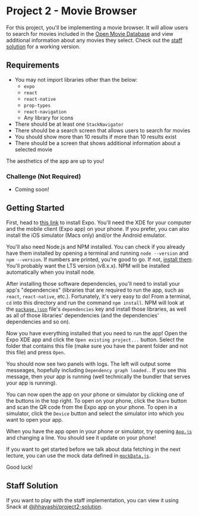 # Project 2 - Movie Browser
For this project, you'll be implementing a movie browser. It will allow users to
search for movies included in the [Open Movie Database](http://www.omdbapi.com/)
and view additional information about any movies they select. Check out the
[staff solution](#staff-solution) for a working version.

## Requirements
- You may not import libraries other than the below:
  - `expo`
  - `react`
  - `react-native`
  - `prop-types`
  - `react-navigation`
  - Any library for icons
- There should be at least one `StackNavigator`
- There should be a search screen that allows users to search for movies
- You should show more than 10 results if more than 10 results exist
- There should be a screen that shows additional information about a selected movie

The aesthetics of the app are up to you!

### Challenge (Not Required)
- Coming soon!

## Getting Started
First, head to [this link](https://docs.expo.io/versions/latest/get-started/installation/)
to install Expo. You'll need the XDE for your computer and the mobile client
(Expo app) on your phone. If you prefer, you can also install the iOS simulator
(Macs only) and/or the Android emulator.

You'll also need Node.js and NPM installed. You can check if you already have them
installed by opening a terminal and running `node --version` and `npm --version`.
If numbers are printed, you're good to go. If not, [install them](https://nodejs.org/en/).
You'll probably want the LTS version (v8.x.x). NPM will be installed automatically
when you install node.

After installing those software dependencies, you'll need to install your app's
"dependencies" (libraries that are required to run the app, such as `react`,
`react-native`, etc.). Fortunately, it's very easy to do! From a terminal, `cd`
into this directory and run the command `npm install`. NPM will look at the
[`package.json`](/package.json) file's `dependencies` key and install those
libraries, as well as all of those libraries' dependencies (and the dependencies'
dependencies and so on).

Now you have everything installed that you need to run the app! Open the Expo
XDE app and click the `Open existing project...` button. Select the folder that
contains this file (make sure you have the parent folder and not this file) and
press `Open`.

You should now see two panels with logs. The left will output some messeages,
hopefully including `Dependency graph loaded.`. If you see this message, then
your app is running (well technically the bundler that serves your app is running).

You can now open the app on your phone or simulator by clicking one of the buttons
in the top right. To open on your phone, click the `Share` button and scan the
QR code from the Expo app on your phone. To open in a simulator, click the `Device`
button and select the simulator into which you want to open your app.

When you have the app open in your phone or simulator, try opening [`App.js`](/App.js)
and changing a line. You should see it update on your phone!

If you want to get started before we talk about data fetching in the next lecture,
you can use the mock data defined in [`mockData.js`](./mockData.js).

Good luck!

## Staff Solution
If you want to play with the staff implementation, you can view it using
Snack at [@jhhayashi/project2-solution](https://snack.expo.io/@jhhayashi/project2-solution).
